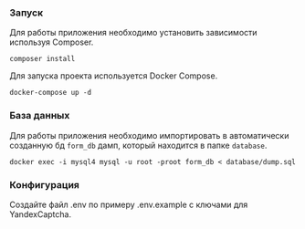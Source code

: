 ### Запуск

Для работы приложения необходимо установить зависимости используя Composer.

```shell
composer install
```

Для запуска проекта используется Docker Compose.

```shell
docker-compose up -d
```

### База данных

Для работы приложения необходимо импортировать в автоматически созданную бд `form_db` дамп, который находится в папке `database`.
```shell
docker exec -i mysql4 mysql -u root -proot form_db < database/dump.sql
```

### Конфигурация

Создайте файл .env по примеру .env.example с ключами для YandexCaptcha.
